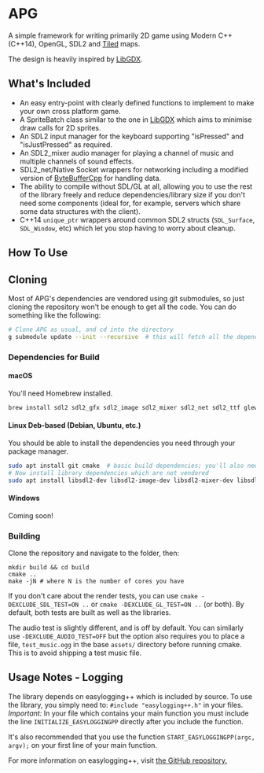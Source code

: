 # APG

A simple framework for writing primarily 2D game using Modern C++ (C++14), OpenGL, SDL2 and
[Tiled](http://www.mapeditor.org/) maps.

The design is heavily inspired by [LibGDX](https://github.com/libgdx/libgdx/).

## What's Included
- An easy entry-point with clearly defined functions to implement to make your own cross platform game.
- A SpriteBatch class similar to the one in [LibGDX](https://github.com/libgdx/libgdx/blob/master/gdx/src/com/badlogic/gdx/graphics/g2d/SpriteBatch.java) which aims to minimise draw calls for 2D sprites.
- An SDL2 input manager for the keyboard supporting "isPressed" and "isJustPressed" as required.
- An SDL2\_mixer audio manager for playing a channel of music and multiple channels of sound effects.
- SDL2\_net/Native Socket wrappers for networking including a modified version of [ByteBufferCpp](https://github.com/SgtCoDFish/ByteBufferCpp) for handling data.
- The ability to compile without SDL/GL at all, allowing you to use the rest of the library freely and reduce dependencies/library size if you don't need some components (ideal for, for example, servers which share some data structures with the client).
- C++14 `unique_ptr` wrappers around common SDL2 structs (`SDL_Surface`, `SDL_Window`, etc) which let you
stop having to worry about cleanup.

## How To Use
## Cloning
Most of APG's dependencies are vendored using git submodules, so just cloning the repository won't be enough to get all the code. You can do something like the following:
```bash
# Clone APG as usual, and cd into the directory
g submodule update --init --recursive  # this will fetch all the dependencies at the correct commit
```
### Dependencies for Build
#### macOS
You'll need Homebrew installed.

```bash
brew install sdl2 sdl2_gfx sdl2_image sdl2_mixer sdl2_net sdl2_ttf glew glm rapidjson tinyxml2
```

#### Linux Deb-based (Debian, Ubuntu, etc.)
You should be able to install the dependencies you need through your package manager.

```bash
sudo apt install git cmake  # basic build dependencies; you'll also need a compiler (something like build-essential)
# Now install library dependencies which are not vendored
sudo apt install libsdl2-dev libsdl2-image-dev libsdl2-mixer-dev libsdl2-net-dev libsdl2-ttf-dev libglew-dev
```

#### Windows
Coming soon!

### Building
Clone the repository and navigate to the folder, then:

```
mkdir build && cd build
cmake ..
make -jN # where N is the number of cores you have
```

If you don't care about the render tests, you can use `cmake -DEXCLUDE_SDL_TEST=ON ..` or `cmake -DEXCLUDE_GL_TEST=ON ..` (or both). By default, both tests are built as well as the libraries.

The audio test is slightly different, and is off by default. You can similarly use `-DEXCLUDE_AUDIO_TEST=OFF` but the option also requires you to place a file, `test_music.ogg` in the base `assets/` directory before running cmake. This is to avoid shipping a test music file.

## Usage Notes - Logging
The library depends on easylogging++ which is included by source. To use the library, you simply need to: `#include "easylogging++.h"` in your files. *Important:* In your file which contains your main function you must include the line `INITIALIZE_EASYLOGGINGPP` directly after you include the function.

It's also recommended that you use the function `START_EASYLOGGINGPP(argc, argv);` on your first line of your main function.

For more information on easylogging++, visit [the GitHub repository.](https://github.com/easylogging/easyloggingpp)
